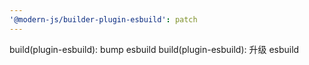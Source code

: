 ```yaml
---
'@modern-js/builder-plugin-esbuild': patch
---
```


build(plugin-esbuild): bump esbuild
build(plugin-esbuild): 升级 esbuild

